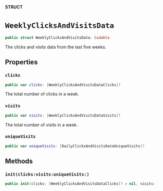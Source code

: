 **STRUCT**

# `WeeklyClicksAndVisitsData`

```swift
public struct WeeklyClicksAndVisitsData: Codable
```

The clicks and visits data from the last five weeks.

## Properties
### `clicks`

```swift
public var clicks: [WeeklyClicksAndVisitsDataClicks]?
```

The total number of clicks in a week.

### `visits`

```swift
public var visits: [WeeklyClicksAndVisitsDataVisits]?
```

The total number of visits in a week.

### `uniqueVisits`

```swift
public var uniqueVisits: [DailyClicksAndVisitsDataUniqueVisits]?
```

## Methods
### `init(clicks:visits:uniqueVisits:)`

```swift
public init(clicks: [WeeklyClicksAndVisitsDataClicks]? = nil, visits: [WeeklyClicksAndVisitsDataVisits]? = nil, uniqueVisits: [DailyClicksAndVisitsDataUniqueVisits]? = nil)
```
